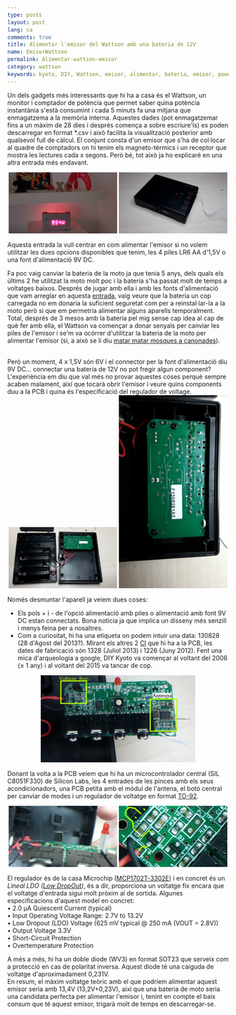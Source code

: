 ```yaml
---
type: posts
layout: post
lang: ca
comments: true
title: Alimentar l'emisor del Wattson amb una bateria de 12V
name: EmisorWattson
permalink: Alimentar-wattson-emisor
category: wattson
keywords: kyoto, DIY, Wattson, emisor, alimentar, bateria, emisor, power, supply, emitter, batery, pcb
---
```


Un dels gadgets més interessants que hi ha a casa és el Wattson, un monitor i comptador de potència que permet saber quina potència instantània s'està consumint i cada 5 minuts fa una mitjana que enmagatzema a la memòria interna. Aquestes dades (pot enmagatzemar fins a un màxim de 28 dies i després comença a sobre escriure'ls) es poden descarregar en format *.csv i això facilita la visualització posterior amb qualsevol full de càlcul. El conjunt consta d'un emisor que s'ha de col·locar al quadre de comptadors on hi tenim els magneto-tèrmics i un receptor que mostra les lectures cada x segons. Però bé, tot això ja ho explicaré en una altra entrada més endavant.<br>

<center>
<img style="display:inline" src="/images/161208-wattson-emitter/00.jpg" width="49%" alt="Contingut: DIY Kyoto Wattson. Source: Momex.cat" title="DIY Kyoto Wattson">
<img style="display:inline" src="/images/161208-wattson-emitter/01.jpg" width="49%" alt="Contingut: Emisor del Wattson. Source: Momex.cat" title="Emisor del Wattson">
</center>

Aquesta entrada la vull centrar en com alimentar l'emisor si no volem utilitzar les dues opcions disponibles que tenim, les 4 piles LR6 AA d'1,5V o una font d'alimentació 9V DC.<br>

Fa poc vaig canviar la bateria de la moto ja que tenia 5 anys, dels quals els últims 2 he utilitzat la moto molt poc i la bateria s'ha passat molt de temps a voltatges baixos. Després de jugar amb ella i amb les fonts d'alimentació que vam arreglar en aquesta <a href="http://momex.cat/reparaci%C3%B3-agilent-E3644A" target="_blank">entrada</a>, vaig veure que la bateria un cop carregada no em donaria la suficient seguretat com per a reinstal·lar-la a la moto però si que em permetria alimentar alguns aparells temporalment.<br>
Total, després de 3 mesos amb la bateria pel mig sense cap idea al cap de què fer amb ella, el Wattson va començar a donar senyals per canviar les piles de l'emisor i se'm va ocórrer d'utilitzar la bateria de la moto per alimentar l'emisor (si, a això se li diu <a href="http://aplicacions.llengua.gencat.cat/llc/AppJava/index.html;jsessionid=0540C7002C73B888E2832F079B0FCE3E?action=Principal&method=detall&input_cercar=matar+mosques+a+canonades+&numPagina=1&database=FITXES_PUB&idFont=11434&idHit=11434&tipusFont=Fitxes+de+l%27Optimot&numeroResultat=1&databases_avansada=&categories_avansada=&clickLink=detall&titol=Com+es+diu+matar+moscas+a+ca%F1onazos+en+catal%E0%3F+%2F+%C9s+correcte+matar+mosques+a+canonades+en+catal%E0%3F&tematica=&tipusCerca=cerca.normes" target="_blank">matar matar mosques a canonades</a>).
<!--more-->
<br>
Però un moment, 4 x 1,5V són 6V i el connector per la font d'alimentació diu 9V DC... connectar una bateria de 12V no pot fregir algun component? L'experiència em diu que val més no provar aquestes coses perquè sempre acaben malament, així que tocarà obrir l'emisor i veure quins components duu a la PCB i quina és l'especificació del regulador de voltage.<br> 

<center>
<img style="display:inline" src="/images/161208-wattson-emitter/02.jpg" width="49%" alt="Contingut: Interior emisor wattson. Source: Momex.cat" title="Interior emisor wattson">
<img style="display:inline" src="/images/161208-wattson-emitter/03.jpg" width="49%"  alt="Contingut: Interior emisor wattson. Source: Momex.cat" title="Interior emisor wattson">
</center>

Només desmuntar l'aparell ja veiem dues coses:<br>
- Els pols + i - de l'opció alimentació amb piles o alimentació amb font 9V DC estan connectats. Bona noticia ja que implica un disseny més senzill i menys feina per a nosaltres.<br>
- Com a curiositat, hi ha una etiqueta on podem intuir una data: 130828 (28 d'Agost del 2013?). Mirant els altres 2 <a href="https://ca.wikipedia.org/wiki/Circuit_integrat" target="_blank">CI</a> que hi ha a la PCB, les dates de fabricació són 1328 (Juliol 2013) i 1226 (Juny 2012). Fent una mica d'arqueologia a google, DIY Kyoto va començar al voltant del 2006 (&#xB1; 1 any) i al voltant del 2015 va tancar de cop.
<center>
<img src="/images/161208-wattson-emitter/04.jpg" width="70%"  alt="Contingut: Interior emisor wattson. Source: Momex.cat" title="Interior emisor wattson">
</center>

Donant la volta a la PCB veiem que hi ha un microcontrolador central (SIL C8051F330) de Silicon Labs, les 4 entrades de les pinces amb els seus acondicionadors, una PCB petita amb el mòdul de l'antena, el botó central per canviar de modes i un regulador de voltatge en format <a href="https://en.wikipedia.org/wiki/TO-92" target="_blank">TO-92</a>.

<center>
<img style="display:inline" src="/images/161208-wattson-emitter/05.jpg" width="49%" alt="Contingut: Interior emisor wattson. Source: Momex.cat" title="Interior emisor wattson">
<img style="display:inline" src="/images/161208-wattson-emitter/06.jpg" width="49%" alt="Contingut: Interior emisor wattson. Source: Momex.cat" title="Interior emisor wattson">
</center>

El regulador és de la casa Microchip (<a href="http://ww1.microchip.com/downloads/en/DeviceDoc/22008E.pdf" target="_blank">MCP1702T-3302E</a>) i en concret és un <i>Lineal LDO (<a href="https://en.wikipedia.org/wiki/Low-dropout_regulator" target="_blank">Low DropOut</a>)</i>, és a dir, proporciona un voltatge fix encara que el voltatge d'entrada sigui molt pròxim al de sortida. Algunes especificacions d'aquest model en concret:<br>
• 2.0 μA Quiescent Current (typical)<br>
• Input Operating Voltage Range: 2.7V to 13.2V <br>
• Low Dropout (LDO) Voltage (625 mV typical @ 250 mA (VOUT = 2.8V))<br>
• Output Voltage 3.3V<br>
• Short-Circuit Protection<br>
• Overtemperature Protection<br>

A més a més, hi ha un doble diode (WV3) en format SOT23 que serveix com a protecció en cas de polaritat inversa. Aquest diode té una caiguda de voltatge d'aproximadament 0,231V.<br>
En resum, el màxim voltatge teòric amb el que podríem alimentar aquest emisor seria amb 13,4V (13,2V+0,23V), així que una bateria de moto seria una candidata perfecta per alimentar l'emisor i, tenint en compte el baix consum que té aquest emisor, trigarà molt de temps en descarregar-se.


